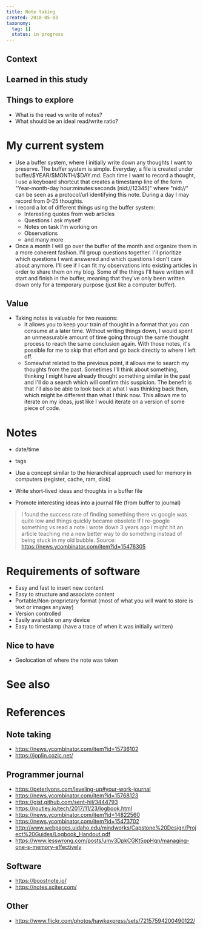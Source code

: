 ```yaml
---
title: Note taking
created: 2018-05-03
taxonomy:
  tag: []
  status: in progress
---
```


## Context

## Learned in this study

## Things to explore
* What is the read vs write of notes?
* What should be an ideal read/write ratio?

# My current system
* Use a buffer system, where I initially write down any thoughts I want to preserve. The buffer system is simple. Everyday, a file is created under buffer/\$YEAR/\$MONTH/\$DAY.md. Each time I want to record a thought, I use a keyboard shortcut that creates a timestamp line of the form "Year-month-day hour:minutes:seconds [nid://12345]" where "nid://" can be seen as a protocol/url identifying this note. During a day I may record from 0-25 thoughts.
* I record a lot of different things using the buffer system:
	* Interesting quotes from web articles
	* Questions I ask myself
	* Notes on task I'm working on
	* Observations
	* and many more
* Once a month I will go over the buffer of the month and organize them in a more coherent fashion. I'll group questions together. I'll prioritize which questions I want answered and which questions I don't care about anymore. I'll see if I can fit my observations into existing articles in order to share them on my blog. Some of the things I'll have written will start and finish in the buffer, meaning that they've only been written down only for a temporary purpose (just like a computer buffer).

## Value
* Taking notes is valuable for two reasons:
	* It allows you to keep your train of thought in a format that you can consume at a later time. Without writing things down, I would spent an unmeasurable amount of time going through the same thought process to reach the same conclusion again. With those notes, it's possible for me to skip that effort and go back directly to where I left off.
	* Somewhat related to the previous point, it allows me to search my thoughts from the past. Sometimes I'll think about something, thinking I might have already thought something similar in the past and I'll do a search which will confirm this suspicion. The benefit is that I'll also be able to look back at what I was thinking back then, which might be different than what I think now. This allows me to iterate on my ideas, just like I would iterate on a version of some piece of code.

# Notes

* date/time
* tags

* Use a concept similar to the hierarchical approach used for memory in computers (register, cache, ram, disk)
* Write short-lived ideas and thoughts in a buffer file
* Promote interesting ideas into a journal file (from buffer to journal)

> I found the success rate of finding something there vs google was quite low and things quickly became obsolete
>  If I re-google something vs read a note i wrote down 3 years ago i might hit an article teaching me a new better way to do something instead of being stuck in my old bubble.
> Source: https://news.ycombinator.com/item?id=15476305

# Requirements of software
* Easy and fast to insert new content
* Easy to structure and associate content
* Portable/Non-proprietary format (most of what you will want to store is text or images anyway)
* Version controlled
* Easily available on any device
* Easy to timestamp (have a trace of when it was initially written)

## Nice to have
* Geolocation of where the note was taken

# See also

# References
## Note taking
* https://news.ycombinator.com/item?id=15736102
* https://joplin.cozic.net/

## Programmer journal
* https://peterlyons.com/leveling-up#your-work-journal
* https://news.ycombinator.com/item?id=15768123
* https://gist.github.com/sent-hil/3444793
* https://routley.io/tech/2017/11/23/logbook.html
* https://news.ycombinator.com/item?id=14822560
* https://news.ycombinator.com/item?id=15473702
* http://www.webpages.uidaho.edu/mindworks/Capstone%20Design/Project%20Guides/Logbook_Handout.pdf
* https://www.lesswrong.com/posts/umv3DpkCGKt5ppHqn/managing-one-s-memory-effectively

## Software
* https://boostnote.io/
* https://notes.sciter.com/

## Other
* https://www.flickr.com/photos/hawkexpress/sets/72157594200490122/
